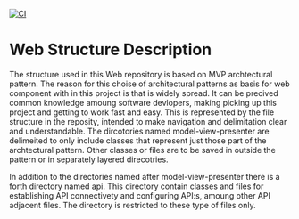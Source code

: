 [![CI](https://github.com/kth-ii1302-vt22-group-3/web/actions/workflows/deploy.yml/badge.svg?branch=main)](https://github.com/kth-ii1302-vt22-group-3/web/actions/workflows/deploy.yml)
# Web Structure Description

The structure used in this Web repository is based on MVP archtectural pattern. The reason for this choise of architectural patterns as basis for web component with in this project is that is widely spread. It can be precived common knowledge amoung software devlopers, making picking up this project and getting to work fast and easy. This is represented by the file structure in the reposity, intended to make navigation and delimitation clear and understandable. The dircotories named model-view-presenter are delimeited to only include classes that represent just those part of the archtectural pattern. Other classes or files are to be saved in outside the pattern or in separately layered direcotries.    

In addition to the directories named after model-view-presenter there is a forth directory named api. This directory contain classes and files for establishing API connectivety and configuring API:s, amoung other API adjacent files. The directory is restricted to these type of files only.      
